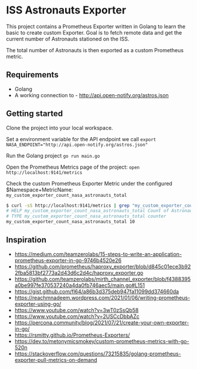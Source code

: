 # ISS Astronauts Exporter

This project contains a Prometheus Exporter written in Golang to learn the basic to create custom Exporter.
Goal is to fetch remote data and get the current number of Astronauts stationed on the ISS.

The total number of Astronauts is then exported as a custom Prometheus metric.

## Requirements

- Golang
- A working connection to - http://api.open-notify.org/astros.json

## Getting started

Clone the project into your local workspace.

Set a environment variable for the API endpoint we call `export NASA_ENDPOINT="http://api.open-notify.org/astros.json"`

Run the Golang project `go run main.go`

Open the Prometheus Metrics page of the project: `open http://localhost:9141/metrics`

Check the custom Prometheus Exporter Metric under the configured $Namespace+MetricName:
`my_custom_exporter_count_nasa_astronauts_total`

```sh
$ curl -sS http://localhost:9141/metrics | grep "my_custom_exporter_count_nasa_astronauts_total"
# HELP my_custom_exporter_count_nasa_astronauts_total Count of Astronauts currently on ISS.
# TYPE my_custom_exporter_count_nasa_astronauts_total counter
my_custom_exporter_count_nasa_astronauts_total 10
```

## Inspiration

- https://medium.com/teamzerolabs/15-steps-to-write-an-application-prometheus-exporter-in-go-9746b4520e26
- https://github.com/prometheus/haproxy_exporter/blob/d845c01ece3b922fba5813bf2773a2d43d6c2d4c/haproxy_exporter.go
- https://github.com/teamzerolabs/mirth_channel_exporter/blob/f4388395a0be997fe370537240a4da0fb746aec5/main.go#L151
- https://gist.github.com/fl64/a86b3d375deb947fa11099dd374660da
- https://reachmnadeem.wordpress.com/2021/01/06/writing-prometheus-exporter-using-go/
- https://www.youtube.com/watch?v=3wT0zSsQb58
- https://www.youtube.com/watch?v=2USCcDbbAZc
- https://percona.community/blog/2021/07/21/create-your-own-exporter-in-go/
- https://rsmitty.github.io/Prometheus-Exporters/
- https://dev.to/metonymicsmokey/custom-prometheus-metrics-with-go-520n
- https://stackoverflow.com/questions/73215835/golang-prometheus-exporter-pull-metrics-on-demand
